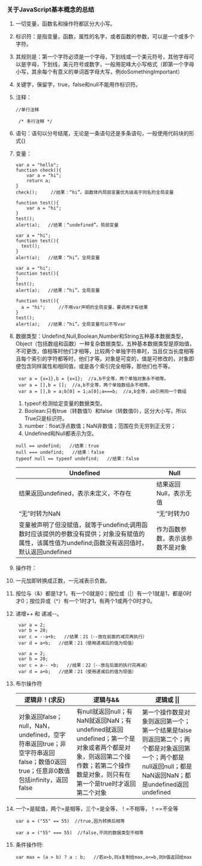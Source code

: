 ### 关于JavaScript基本概念的总结
1. 一切变量，函数名和操作符都区分大小写。
1. 标识符：是指变量，函数，属性的名字，或者函数的参数，可以是一个或多个字符。
 1. 其规则是：第一个字符必须是一个字母，下划线或一个美元符号，其他字母可以是字母，下划线，美元符号或数字，一般用驼峰大小写格式（即第一个字母小写，其余每个有意义的单词首字母大写，例doSomethingImportant）
 2. 关键字，保留字，true，false和null不能用作标识符。
1. 注释：

    `//单行注释`

    ` /* 多行注释 */`

1. 语句：语句以分号结尾，无论是一条语句还是多条语句，一般使用代码块的形式{}
2. 变量：
    ```
    var a = "hello";
    function check(){
        var a = "hi";
        return a;
    }
    check();     //结果：“hi”。函数体内局部变量优先级高于同名的全局变量
    ```
    ```
    function test(){
        var a = "hi";
    }
    test();
    alert(a);	//结果：“undefined”。局部变量
    ```
    ```
    var a = "hi";
    function test(){
      test();
    }
    alert(a);   //结果：“hi”。全局变量
    ```
    ```
    var a = "hi";
    function test(){
    }
    test();
    alert(a);   //结果：“hi”。全局变量
    ```
    ```
    function test(){
      a = "hi";     //不用var声明的全局变量，要调用才有结果
    }
    test();
    alert(a);   //结果：“hi”。全局变量可以不写var
    ```

1. 数据类型：Undefind,Null,Boolean,Number和String五种基本数据类型，Object（包括数组和函数）一种复杂数据类型。五种基本数据类型是原始值，不可更改，值相等时他们才相等，比较两个单独字符串时，当且仅当长度相等且每个索引的字符都等时，他们才等。对象是可变的，值是可修改的，对象即便包含同样属性和相同值，或是各个索引完全相等，那他们也不等。
    ```
     var a = {x=1},b = {x=1};  //a,b不全等，两个单独对象永不相等。
     var a = [],b = [];  //a,b不全等，两个单独数组永不相等。
     var a = [],b = a;b[0] = 1;a[0];a===b;  //a,b全等，ab引用同一个数组
    ```
     1. typeof:检测给定变量的数据类型。
     2. Boolean:只有true（转数值1）和false（转数值0），区分大小写，所以True只是标识符。
     3. number：float浮点数值；NaN非数值；范围在负无穷到正无穷；
     4. Undefined和Null都表示为空。
    ```
    null == undefind;   //结果：true
    null === undefind;   //结果：false
    typeof null == typeof undefind;   //结果：false
    ```
    | Undefined | Null |
    |--------|--------|
    |  结果返回undefined，表示未定义，不存在      |   结果返回Null，表示无值    |
    |  “无”时转为NaN      |   “无”时转为0     |
    |  变量被声明了但没赋值，就等于undefind;调用函数时应该提供的参数没有提供；对象没有赋值的属性，该属性值为undefind;函数没有返回值时，默认返回undefined     |   作为函数参数，表示该参数不是对象     |

1. 操作符：
 1. 一元加即转换成正数，一元减表示负数。
 2. 按位与（&）都是1才1，有一个0就是0；按位或（|）有一个1就是1，都是0时才0；按位异或（^）有一个1时才1，有两个1或两个0时才0。
 3. 递增++ 和 递减--。

    ```
     var a = 2;
     var b = 20;
     var c = --a+b;   //结果：21（--放在前面的减完再执行）
     var d = a+b;   //结果：21（使用递减后的值为现值）
    ```
    ```
     var a = 2;
     var b = 20;
     var c = a-- +b;   //结果：22（--放在后面的执行完再减）
     var d = a+b;   //结果：21（使用递减后的值为现值）
    ```
 4. 布尔操作符

     逻辑非！(求反) | 逻辑与&& | 逻辑或 &vert;&vert;
     -------------|---------|---------
     对象返回false；null，NaN，undefined，空字符串返回true；非空字符串返回false；数值0返回true；任意非0数值包括infinity，返回false|有null就返回null；有NaN就返回NaN；有undefined就返回undefined；第一个是对象或者两个都是对象，则返回第二个操作数；若第二个操作数是对象，则只有在第一个是true时才返回第二个对象|第一个操作数是对象则返回第一个；第一个结果是false则返回第二个；两个都是对象返回第一个；两个都是null返回null；都是NaN返回NaN；都是undefined返回undefined

1. 一个=是赋值，两个=是相等，三个=是全等，！=不相等，！==不全等

    `var a = ("55" == 55)  //true,因为转换后相等`
    
    `var a = ("55" === 55)  //false,不同的数据类型不相等`
1. 条件操作符:

	`var max = (a > b) ? a : b;   //若a>b,则a复制给max,a<=b,则b值返回给max`

